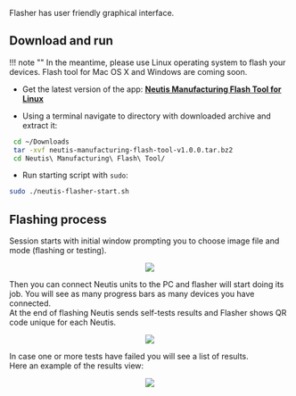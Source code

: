 Flasher has user friendly graphical interface.

## Download and run

!!! note ""
    In the meantime, please use Linux operating system to flash your devices. Flash tool for Mac OS X and Windows are coming soon.

* Get the latest version of the app: [**Neutis Manufacturing Flash Tool for Linux**](http://files.emlid.com/flash-tools/linux/neutis-manufacturing-flash-tool-v1.0.0.tar.bz2)


* Using a terminal navigate to directory with downloaded archive and extract it:
```sh
 cd ~/Downloads
 tar -xvf neutis-manufacturing-flash-tool-v1.0.0.tar.bz2 
 cd Neutis\ Manufacturing\ Flash\ Tool/
```
* Run starting script with `sudo`:
```sh
sudo ./neutis-flasher-start.sh
```

## Flashing process

Session starts with initial window prompting you to choose image file and mode (flashing or testing).

<div style="text-align:center"><img src ="../../img/flasher/initial_screen.png"></div>

Then you can connect Neutis units to the PC and flasher will start doing its job.
You will see as many progress bars as many devices you have connected.  
At the end of flashing Neutis sends self-tests results and Flasher shows QR code unique for each Neutis. 

<div style="text-align:center"><img src ="../../img/flasher/passed_tests.png"></div>

In case one or more tests have failed you will see a list of results.  
Here an example of the results view:

<div style="text-align:center"><img src ="../../img/flasher/failed_tests.png"></div>
